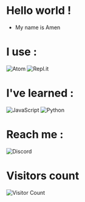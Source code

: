 # Hello world !

- My name is Amen


# I use :

![Atom](https://img.shields.io/badge/Atom-%2366595C.svg?style=for-the-badge&logo=atom&logoColor=white) ![Repl.it](https://img.shields.io/badge/Repl.it-%230D101E.svg?style=for-the-badge&logo=replit&logoColor=white)


# I've learned : 
![JavaScript](https://img.shields.io/badge/javascript-%23323330.svg?style=for-the-badge&logo=javascript&logoColor=%23F7DF1E) ![Python](https://img.shields.io/badge/python-3670A0?style=for-the-badge&logo=python&logoColor=ffdd54)
# Reach me :
![Discord](https://img.shields.io/badge/%3CAmen%3E-%237289DA.svg?style=for-the-badge&logo=discord&logoColor=white)

# Visitors count

![Visitor Count](https://profile-counter.glitch.me/AmineDev07/count.svg)



